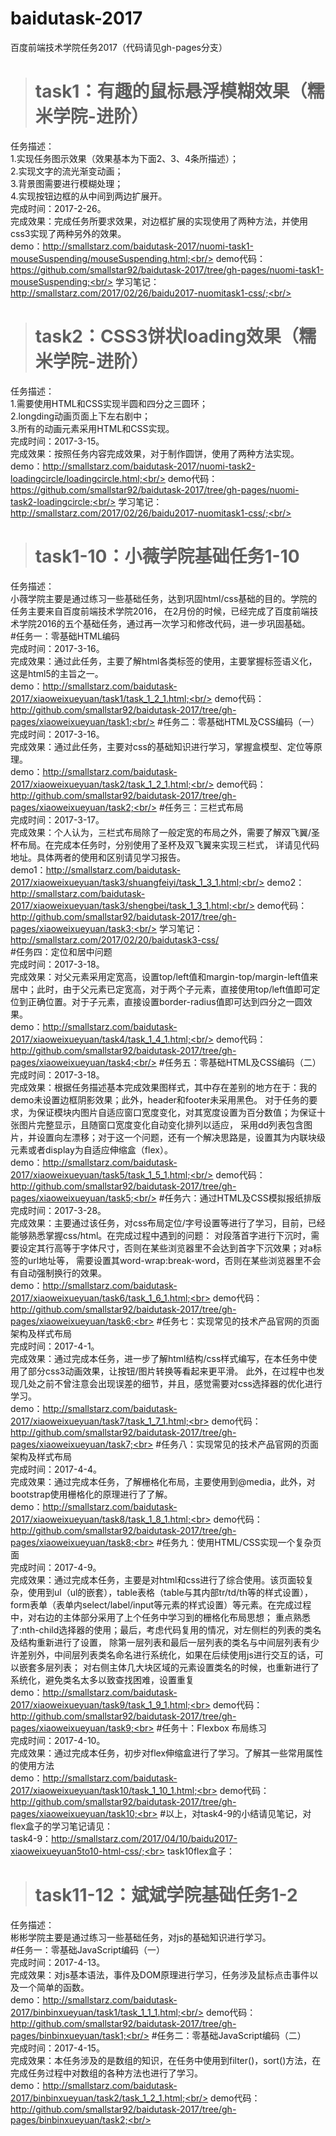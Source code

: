 # baidutask-2017
百度前端技术学院任务2017（代码请见gh-pages分支）<br/>



># task1：有趣的鼠标悬浮模糊效果（糯米学院-进阶）

任务描述：<br/>
1.实现任务图示效果（效果基本为下面2、3、4条所描述）；<br/>
2.实现文字的流光渐变动画；<br/>
3.背景图需要进行模糊处理；<br/>
4.实现按钮边框的从中间到两边扩展开。<br/>
完成时间：2017-2-26。<br/>
完成效果：完成任务所要求效果，对边框扩展的实现使用了两种方法，并使用css3实现了两种另外的效果。<br/>
demo：http://smallstarz.com/baidutask-2017/nuomi-task1-mouseSuspending/mouseSuspending.html;<br/>
demo代码：https://github.com/smallstar92/baidutask-2017/tree/gh-pages/nuomi-task1-mouseSuspending;<br/>
学习笔记：http://smallstarz.com/2017/02/26/baidu2017-nuomitask1-css/;<br/>



># task2：CSS3饼状loading效果（糯米学院-进阶）

任务描述：<br/>
1.需要使用HTML和CSS实现半圆和四分之三圆环；<br/>
2.longding动画页面上下左右剧中；<br/>
3.所有的动画元素采用HTML和CSS实现。<br/>
完成时间：2017-3-15。<br/>
完成效果：按照任务内容完成效果，对于制作圆饼，使用了两种方法实现。<br/>
demo：http://smallstarz.com/baidutask-2017/nuomi-task2-loadingcircle/loadingcircle.html;<br/>
demo代码：https://github.com/smallstar92/baidutask-2017/tree/gh-pages/nuomi-task2-loadingcircle;<br/>
学习笔记：http://smallstarz.com/2017/02/26/baidu2017-nuomitask1-css/;<br/>



># task1-10：小薇学院基础任务1-10

任务描述：<br/>
小薇学院主要是通过练习一些基础任务，达到巩固html/css基础的目的。学院的任务主要来自百度前端技术学院2016，
在2月份的时候，已经完成了百度前端技术学院2016的五个基础任务，通过再一次学习和修改代码，进一步巩固基础。<br/>
#任务一：零基础HTML编码<br/>
完成时间：2017-3-16。<br/>
完成效果：通过此任务，主要了解html各类标签的使用，主要掌握标签语义化，这是html5的主旨之一。<br/>
demo：http://smallstarz.com/baidutask-2017/xiaoweixueyuan/task1/task_1_2_1.html;<br/>
demo代码：http://github.com/smallstar92/baidutask-2017/tree/gh-pages/xiaoweixueyuan/task1;<br/>
#任务二：零基础HTML及CSS编码（一）<br/>
完成时间：2017-3-16。<br/>
完成效果：通过此任务，主要对css的基础知识进行学习，掌握盒模型、定位等原理。<br/>
demo：http://smallstarz.com/baidutask-2017/xiaoweixueyuan/task2/task_1_2_1.html;<br/>
demo代码：http://github.com/smallstar92/baidutask-2017/tree/gh-pages/xiaoweixueyuan/task2;<br/>
#任务三：三栏式布局<br/>
完成时间：2017-3-17。<br/>
完成效果：个人认为，三栏式布局除了一般定宽的布局之外，需要了解双飞翼/圣杯布局。在完成本任务时，分别使用了圣杯及双飞翼来实现三栏式，
详请见代码地址。具体两者的使用和区别请见学习报告。<br/>
demo1：http://smallstarz.com/baidutask-2017/xiaoweixueyuan/task3/shuangfeiyi/task_1_3_1.html;<br/>
demo2：http://smallstarz.com/baidutask-2017/xiaoweixueyuan/task3/shengbei/task_1_3_1.html;<br/>
demo代码：http://github.com/smallstar92/baidutask-2017/tree/gh-pages/xiaoweixueyuan/task3;<br/>
学习笔记：http://smallstarz.com/2017/02/20/baidutask3-css/<br/>
#任务四：定位和居中问题<br/>
完成时间：2017-3-18。<br/>
完成效果：对父元素采用定宽高，设置top/left值和margin-top/margin-left值来居中；此时，由于父元素已定宽高，对于两个子元素，直接使用top/left值即可定位到正确位置。对于子元素，直接设置border-radius值即可达到四分之一圆效果。<br/>
demo：http://smallstarz.com/baidutask-2017/xiaoweixueyuan/task4/task_1_4_1.html;<br/>
demo代码：http://github.com/smallstar92/baidutask-2017/tree/gh-pages/xiaoweixueyuan/task4;<br/>
#任务五：零基础HTML及CSS编码（二）<br/>
完成时间：2017-3-18。<br/>
完成效果：根据任务描述基本完成效果图样式，其中存在差别的地方在于：我的demo未设置边框阴影效果；此外，header和footer未采用黑色。
对于任务的要求，为保证模块内图片自适应窗口宽度变化，对其宽度设置为百分数值；为保证十张图片完整显示，且随窗口宽度变化自动变化排列以适应，
采用dd列表包含图片，并设置向左漂移；对于这一个问题，还有一个解决思路是，设置其为内联块级元素或者display为自适应伸缩盒（flex）。<br/>
demo：http://smallstarz.com/baidutask-2017/xiaoweixueyuan/task5/task_1_5_1.html;<br/>
demo代码：http://github.com/smallstar92/baidutask-2017/tree/gh-pages/xiaoweixueyuan/task5;<br/>
#任务六：通过HTML及CSS模拟报纸排版<br/>
完成时间：2017-3-28。<br/>
完成效果：主要通过该任务，对css布局定位/字号设置等进行了学习，目前，已经能够熟悉掌握css/html。在完成过程中遇到的问题：
对段落首字进行下沉时，需要设定其行高等于字体尺寸，否则在某些浏览器里不会达到首字下沉效果；对a标签的url地址等，
需要设置其word-wrap:break-word，否则在某些浏览器里不会有自动强制换行的效果。<br>
demo：http://smallstarz.com/baidutask-2017/xiaoweixueyuan/task6/task_1_6_1.html;<br>
demo代码：http://github.com/smallstar92/baidutask-2017/tree/gh-pages/xiaoweixueyuan/task6;<br>
#任务七：实现常见的技术产品官网的页面架构及样式布局<br/>
完成时间：2017-4-1。<br/>
完成效果：通过完成本任务，进一步了解html结构/css样式编写，在本任务中使用了部分css3动画效果，让按钮/图片转换等看起来更平滑。
此外，在过程中也发现几处之前不曾注意会出现误差的细节，并且，感觉需要对css选择器的优化进行学习。<br>
demo：http://smallstarz.com/baidutask-2017/xiaoweixueyuan/task7/task_1_7_1.html;<br>
demo代码：http://github.com/smallstar92/baidutask-2017/tree/gh-pages/xiaoweixueyuan/task7;<br>
#任务八：实现常见的技术产品官网的页面架构及样式布局<br/>
完成时间：2017-4-4。<br/>
完成效果：通过完成本任务，了解栅格化布局，主要使用到@media，此外，对bootstrap使用栅格化的原理进行了了解。<br>
demo：http://smallstarz.com/baidutask-2017/xiaoweixueyuan/task8/task_1_8_1.html;<br>
demo代码：http://github.com/smallstar92/baidutask-2017/tree/gh-pages/xiaoweixueyuan/task8;<br>
#任务九：使用HTML/CSS实现一个复杂页面<br/>
完成时间：2017-4-9。<br/>
完成效果：通过完成本任务，主要是对html和css进行了综合使用。该页面较复杂，使用到ul（ul的嵌套），table表格（table与其内部tr/td/th等的样式设置），
form表单（表单内select/label/input等元素的样式设置）等元素。在完成过程中，对右边的主体部分采用了上个任务中学习到的栅格化布局思想；
重点熟悉了:nth-child选择器的使用；最后，考虑代码复用的情况，对左侧栏的列表的类名及结构重新进行了设置，
除第一层列表和最后一层列表的类名与中间层列表有少许差别外，中间层列表类名命名进行系统化，如果在后续使用js进行交互的话，可以嵌套多层列表；
对右侧主体几大块区域的元素设置类名的时候，也重新进行了系统化，避免类名太多以致查找困难，设置重复<br>
demo：http://smallstarz.com/baidutask-2017/xiaoweixueyuan/task9/task_1_9_1.html;<br>
demo代码：http://github.com/smallstar92/baidutask-2017/tree/gh-pages/xiaoweixueyuan/task9;<br>
#任务十：Flexbox 布局练习<br/>
完成时间：2017-4-10。<br/>
完成效果：通过完成本任务，初步对flex伸缩盒进行了学习。了解其一些常用属性的使用方法<br>
demo：http://smallstarz.com/baidutask-2017/xiaoweixueyuan/task10/task_1_10_1.html;<br>
demo代码：http://github.com/smallstar92/baidutask-2017/tree/gh-pages/xiaoweixueyuan/task10;<br>
#以上，对task4-9的小结请见笔记，对flex盒子的学习笔记请见：<br>
task4-9：http://smallstarz.com/2017/04/10/baidu2017-xiaoweixueyuan5to10-html-css/;<br>
task10flex盒子：<br>

># task11-12：斌斌学院基础任务1-2

任务描述：<br/>
彬彬学院主要是通过练习一些基础任务，对js的基础知识进行学习。<br/>
#任务一：零基础JavaScript编码（一）<br/>
完成时间：2017-4-13。<br/>
完成效果：对js基本语法，事件及DOM原理进行学习，任务涉及鼠标点击事件以及一个简单的函数。<br/>
demo：http://smallstarz.com/baidutask-2017/binbinxueyuan/task1/task_1_1_1.html;<br/>
demo代码：http://github.com/smallstar92/baidutask-2017/tree/gh-pages/binbinxueyuan/task1;<br/>
#任务二：零基础JavaScript编码（二）<br/>
完成时间：2017-4-15。<br/>
完成效果：本任务涉及的是数组的知识，在任务中使用到filter()，sort()方法，在完成任务过程中对数组的各种方法也进行了学习。<br/>
demo：http://smallstarz.com/baidutask-2017/binbinxueyuan/task2/task_1_2_1.html;<br/>
demo代码：http://github.com/smallstar92/baidutask-2017/tree/gh-pages/binbinxueyuan/task2;<br/>
